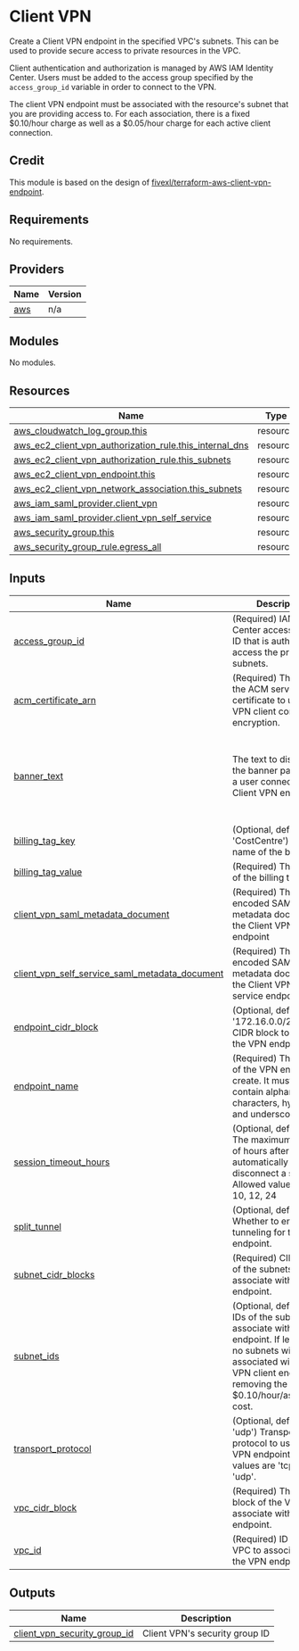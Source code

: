 # Client VPN
Create a Client VPN endpoint in the specified VPC's subnets.  This can be used to provide secure access to private resources in the VPC.

Client authentication and authorization is managed by AWS IAM Identity Center.  Users must be added to the access group specified by the `access_group_id` variable in order to connect to the VPN.

The client VPN endpoint must be associated with the resource's subnet that you are providing access to.  For each association, there is a fixed $0.10/hour charge as well as a $0.05/hour charge for each active client connection.

## Credit
This module is based on the design of [fivexl/terraform-aws-client-vpn-endpoint](https://github.com/fivexl/terraform-aws-client-vpn-endpoint).

## Requirements

No requirements.

## Providers

| Name | Version |
|------|---------|
| <a name="provider_aws"></a> [aws](#provider\_aws) | n/a |

## Modules

No modules.

## Resources

| Name | Type |
|------|------|
| [aws_cloudwatch_log_group.this](https://registry.terraform.io/providers/hashicorp/aws/latest/docs/resources/cloudwatch_log_group) | resource |
| [aws_ec2_client_vpn_authorization_rule.this_internal_dns](https://registry.terraform.io/providers/hashicorp/aws/latest/docs/resources/ec2_client_vpn_authorization_rule) | resource |
| [aws_ec2_client_vpn_authorization_rule.this_subnets](https://registry.terraform.io/providers/hashicorp/aws/latest/docs/resources/ec2_client_vpn_authorization_rule) | resource |
| [aws_ec2_client_vpn_endpoint.this](https://registry.terraform.io/providers/hashicorp/aws/latest/docs/resources/ec2_client_vpn_endpoint) | resource |
| [aws_ec2_client_vpn_network_association.this_subnets](https://registry.terraform.io/providers/hashicorp/aws/latest/docs/resources/ec2_client_vpn_network_association) | resource |
| [aws_iam_saml_provider.client_vpn](https://registry.terraform.io/providers/hashicorp/aws/latest/docs/resources/iam_saml_provider) | resource |
| [aws_iam_saml_provider.client_vpn_self_service](https://registry.terraform.io/providers/hashicorp/aws/latest/docs/resources/iam_saml_provider) | resource |
| [aws_security_group.this](https://registry.terraform.io/providers/hashicorp/aws/latest/docs/resources/security_group) | resource |
| [aws_security_group_rule.egress_all](https://registry.terraform.io/providers/hashicorp/aws/latest/docs/resources/security_group_rule) | resource |

## Inputs

| Name | Description | Type | Default | Required |
|------|-------------|------|---------|:--------:|
| <a name="input_access_group_id"></a> [access\_group\_id](#input\_access\_group\_id) | (Required) IAM Identity Center access group ID that is authorized to access the private subnets. | `string` | n/a | yes |
| <a name="input_acm_certificate_arn"></a> [acm\_certificate\_arn](#input\_acm\_certificate\_arn) | (Required) The ARN of the ACM server certificate to use for VPN client connection encryption. | `string` | n/a | yes |
| <a name="input_banner_text"></a> [banner\_text](#input\_banner\_text) | The text to display on the banner page when a user connects to the Client VPN endpoint. | `string` | `"This is a private network.  Only authorized users may connect and should take care not to cause service disruptions."` | no |
| <a name="input_billing_tag_key"></a> [billing\_tag\_key](#input\_billing\_tag\_key) | (Optional, default 'CostCentre') The name of the billing tag | `string` | `"CostCentre"` | no |
| <a name="input_billing_tag_value"></a> [billing\_tag\_value](#input\_billing\_tag\_value) | (Required) The value of the billing tag | `string` | n/a | yes |
| <a name="input_client_vpn_saml_metadata_document"></a> [client\_vpn\_saml\_metadata\_document](#input\_client\_vpn\_saml\_metadata\_document) | (Required) The base64 encoded SAML metadata document for the Client VPN endpoint | `string` | n/a | yes |
| <a name="input_client_vpn_self_service_saml_metadata_document"></a> [client\_vpn\_self\_service\_saml\_metadata\_document](#input\_client\_vpn\_self\_service\_saml\_metadata\_document) | (Required) The base64 encoded SAML metadata document for the Client VPN's self-service endpoint | `string` | n/a | yes |
| <a name="input_endpoint_cidr_block"></a> [endpoint\_cidr\_block](#input\_endpoint\_cidr\_block) | (Optional, default '172.16.0.0/22') The CIDR block to use for the VPN endpoint. | `string` | `"172.16.0.0/22"` | no |
| <a name="input_endpoint_name"></a> [endpoint\_name](#input\_endpoint\_name) | (Required) The name of the VPN endpoint to create. It must only contain alphanumeric characters, hyphens and underscores. | `string` | n/a | yes |
| <a name="input_session_timeout_hours"></a> [session\_timeout\_hours](#input\_session\_timeout\_hours) | (Optional, default 8) The maximum number of hours after which to automatically disconnect a session.  Allowed values are 8, 10, 12, 24 | `number` | `8` | no |
| <a name="input_split_tunnel"></a> [split\_tunnel](#input\_split\_tunnel) | (Optional, default true) Whether to enable split tunneling for the VPN endpoint. | `bool` | `true` | no |
| <a name="input_subnet_cidr_blocks"></a> [subnet\_cidr\_blocks](#input\_subnet\_cidr\_blocks) | (Required) CIDR blocks of the subnets to associate with the VPN endpoint. | `list(string)` | n/a | yes |
| <a name="input_subnet_ids"></a> [subnet\_ids](#input\_subnet\_ids) | (Optional, default []) IDs of the subnets to associate with the VPN endpoint.  If left blank, no subnets will be associated with the VPN client endpoint, removing the $0.10/hour/association cost. | `list(string)` | `[]` | no |
| <a name="input_transport_protocol"></a> [transport\_protocol](#input\_transport\_protocol) | (Optional, default 'udp') Transport protocol to use for the VPN endpoint.  Valid values are 'tcp' or 'udp'. | `string` | `"udp"` | no |
| <a name="input_vpc_cidr_block"></a> [vpc\_cidr\_block](#input\_vpc\_cidr\_block) | (Required) The CIDR block of the VPC to associate with the VPN endpoint. | `string` | n/a | yes |
| <a name="input_vpc_id"></a> [vpc\_id](#input\_vpc\_id) | (Required) ID of the VPC to associate with the VPN endpoint. | `string` | n/a | yes |

## Outputs

| Name | Description |
|------|-------------|
| <a name="output_client_vpn_security_group_id"></a> [client\_vpn\_security\_group\_id](#output\_client\_vpn\_security\_group\_id) | Client VPN's security group ID |
